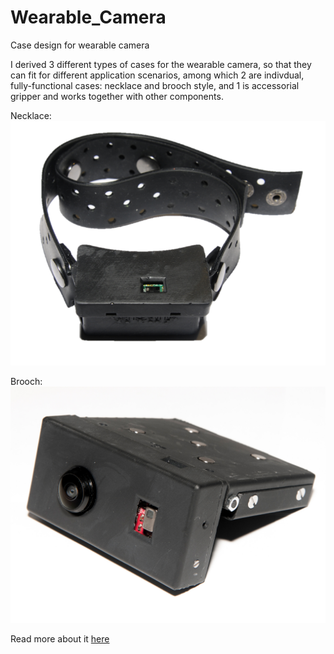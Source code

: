 # Wearable_Camera
Case design for wearable camera

I derived 3 different types of cases for the wearable camera, so that they can fit for different application scenarios, among which 2 are indivdual, fully-functional cases: necklace and brooch style, and 1 is accessorial gripper and works together with other components.

Necklace:  
![Necklace](https://github.com/YingfenYi/Wearable_Camera/blob/master/Necklace.png)

Brooch:  
![Brooch](https://github.com/YingfenYi/Wearable_Camera/blob/master/Brooch.jpg)

Read more about it [here](https://yingfenyi.github.io/Camera.html)
